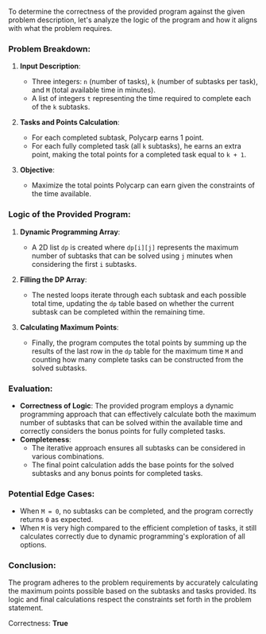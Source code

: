 To determine the correctness of the provided program against the given problem description, let's analyze the logic of the program and how it aligns with what the problem requires.

### Problem Breakdown:
1. **Input Description**:
   - Three integers: `n` (number of tasks), `k` (number of subtasks per task), and `M` (total available time in minutes).
   - A list of integers `t` representing the time required to complete each of the `k` subtasks.

2. **Tasks and Points Calculation**:
   - For each completed subtask, Polycarp earns 1 point.
   - For each fully completed task (all `k` subtasks), he earns an extra point, making the total points for a completed task equal to `k + 1`.

3. **Objective**:
   - Maximize the total points Polycarp can earn given the constraints of the time available.

### Logic of the Provided Program:
1. **Dynamic Programming Array**:
   - A 2D list `dp` is created where `dp[i][j]` represents the maximum number of subtasks that can be solved using `j` minutes when considering the first `i` subtasks.

2. **Filling the DP Array**:
   - The nested loops iterate through each subtask and each possible total time, updating the `dp` table based on whether the current subtask can be completed within the remaining time.

3. **Calculating Maximum Points**:
   - Finally, the program computes the total points by summing up the results of the last row in the `dp` table for the maximum time `M` and counting how many complete tasks can be constructed from the solved subtasks.

### Evaluation:
- **Correctness of Logic**: The provided program employs a dynamic programming approach that can effectively calculate both the maximum number of subtasks that can be solved within the available time and correctly considers the bonus points for fully completed tasks.
- **Completeness**:
   - The iterative approach ensures all subtasks can be considered in various combinations.
   - The final point calculation adds the base points for the solved subtasks and any bonus points for completed tasks.

### Potential Edge Cases:
- When `M = 0`, no subtasks can be completed, and the program correctly returns `0` as expected.
- When `M` is very high compared to the efficient completion of tasks, it still calculates correctly due to dynamic programming's exploration of all options.

### Conclusion:
The program adheres to the problem requirements by accurately calculating the maximum points possible based on the subtasks and tasks provided. Its logic and final calculations respect the constraints set forth in the problem statement.

Correctness: **True**